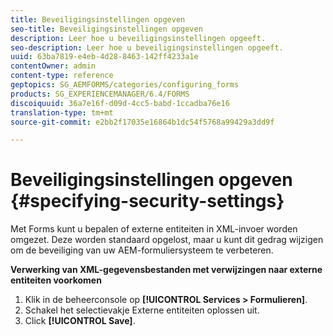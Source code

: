 ```yaml
---
title: Beveiligingsinstellingen opgeven
seo-title: Beveiligingsinstellingen opgeven
description: Leer hoe u beveiligingsinstellingen opgeeft.
seo-description: Leer hoe u beveiligingsinstellingen opgeeft.
uuid: 63ba7819-e4eb-4d28-8463-142ff4233a1e
contentOwner: admin
content-type: reference
geptopics: SG_AEMFORMS/categories/configuring_forms
products: SG_EXPERIENCEMANAGER/6.4/FORMS
discoiquuid: 36a7e16f-d09d-4cc5-babd-1ccadba76e16
translation-type: tm+mt
source-git-commit: e2bb2f17035e16864b1dc54f5768a99429a3dd9f

---
```



# Beveiligingsinstellingen opgeven {#specifying-security-settings}

Met Forms kunt u bepalen of externe entiteiten in XML-invoer worden omgezet. Deze worden standaard opgelost, maar u kunt dit gedrag wijzigen om de beveiliging van uw AEM-formuliersysteem te verbeteren.

**Verwerking van XML-gegevensbestanden met verwijzingen naar externe entiteiten voorkomen**

1. Klik in de beheerconsole op **[!UICONTROL Services > Formulieren]**.
1. Schakel het selectievakje Externe entiteiten oplossen uit.
1. Click **[!UICONTROL Save]**.

